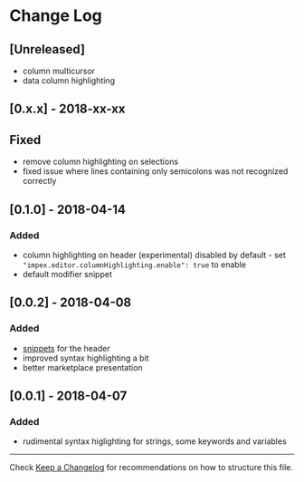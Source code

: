 # Change Log

## [Unreleased]

* column multicursor
* data column highlighting

## [0.x.x] - 2018-xx-xx

## Fixed

* remove column highlighting on selections
* fixed issue where lines containing only semicolons was not recognized correctly

## [0.1.0] - 2018-04-14

### Added

* column highlighting on header (experimental) disabled by default - set `"impex.editor.columnHighlighting.enable": true` to enable
* default modifier snippet

## [0.0.2] - 2018-04-08

### Added

* [snippets](docs/Snippets.md) for the header
* improved syntax highlighting a bit
* better marketplace presentation

## [0.0.1] - 2018-04-07

### Added

* rudimental syntax higlighting for strings, some keywords and variables

---
Check [Keep a Changelog](http://keepachangelog.com/) for recommendations on how to structure this file.
